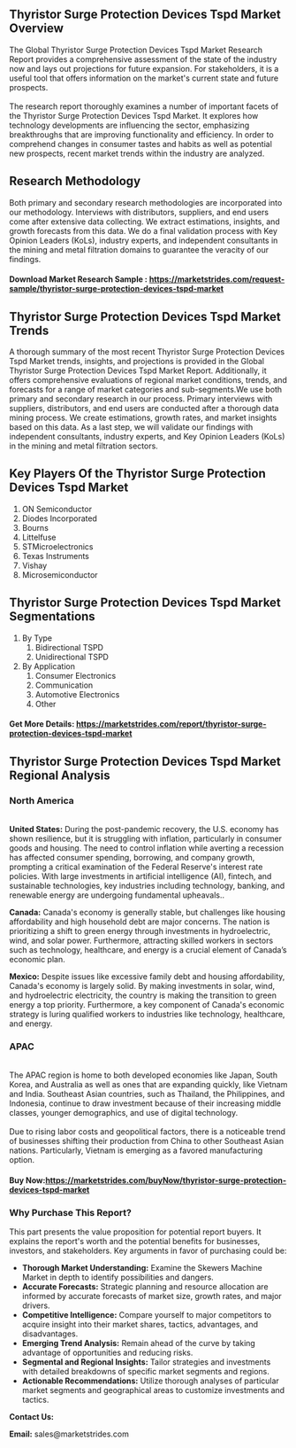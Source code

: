 <h2>Thyristor Surge Protection Devices Tspd Market Overview</h2>
<p>The Global Thyristor Surge Protection Devices Tspd Market Research Report provides a comprehensive assessment of the state of the industry now and lays out projections for future expansion. For stakeholders, it is a useful tool that offers information on the market's current state and future prospects. <br /><br />The research report thoroughly examines a number of important facets of the Thyristor Surge Protection Devices Tspd Market. It explores how technology developments are influencing the sector, emphasizing breakthroughs that are improving functionality and efficiency. In order to comprehend changes in consumer tastes and habits as well as potential new prospects, recent market trends within the industry are analyzed.</p>
<h2>Research Methodology</h2>
<p>Both primary and secondary research methodologies are incorporated into our methodology. Interviews with distributors, suppliers, and end users come after extensive data collecting. We extract estimations, insights, and growth forecasts from this data. We do a final validation process with Key Opinion Leaders (KoLs), industry experts, and independent consultants in the mining and metal filtration domains to guarantee the veracity of our findings.</p>
<h4>Download Market Research Sample : <a href="https://marketstrides.com/request-sample/thyristor-surge-protection-devices-tspd-market">https://marketstrides.com/request-sample/thyristor-surge-protection-devices-tspd-market</a></h4>
<h2>Thyristor Surge Protection Devices Tspd Market Trends</h2>
<p>A thorough summary of the most recent Thyristor Surge Protection Devices Tspd Market trends, insights, and projections is provided in the Global Thyristor Surge Protection Devices Tspd Market Report. Additionally, it offers comprehensive evaluations of regional market conditions, trends, and forecasts for a range of market categories and sub-segments.We use both primary and secondary research in our process. Primary interviews with suppliers, distributors, and end users are conducted after a thorough data mining process. We create estimations, growth rates, and market insights based on this data. As a last step, we will validate our findings with independent consultants, industry experts, and Key Opinion Leaders (KoLs) in the mining and metal filtration sectors.</p>
<h2>Key Players Of the Thyristor Surge Protection Devices Tspd Market</h2>
<ol>
<li>ON Semiconductor</li>
<li>Diodes Incorporated</li>
<li>Bourns</li>
<li>Littelfuse</li>
<li>STMicroelectronics</li>
<li>Texas Instruments</li>
<li>Vishay</li>
<li>Microsemiconductor</li>
</ol>
<h2>Thyristor Surge Protection Devices Tspd Market Segmentations</h2>
<ol>
<li>By Type
<ol>
<li>Bidirectional TSPD</li>
<li>Unidirectional TSPD</li>
</ol>
</li>
<li>By Application
<ol>
<li>Consumer Electronics</li>
<li>Communication</li>
<li>Automotive Electronics</li>
<li>Other</li>
</ol>
</li>
</ol>
<h4>Get More Details: <a href="https://marketstrides.com/report/thyristor-surge-protection-devices-tspd-market">https://marketstrides.com/report/thyristor-surge-protection-devices-tspd-market</a></h4>
<h2>Thyristor Surge Protection Devices Tspd Market Regional Analysis</h2>
<h3>North America</h3>
<p><br /><strong>United States:</strong> During the post-pandemic recovery, the U.S. economy has shown resilience, but it is struggling with inflation, particularly in consumer goods and housing. The need to control inflation while averting a recession has affected consumer spending, borrowing, and company growth, prompting a critical examination of the Federal Reserve's interest rate policies. With large investments in artificial intelligence (AI), fintech, and sustainable technologies, key industries including technology, banking, and renewable energy are undergoing fundamental upheavals..</p>
<p><strong>Canada:</strong> Canada's economy is generally stable, but challenges like housing affordability and high household debt are major concerns. The nation is prioritizing a shift to green energy through investments in hydroelectric, wind, and solar power. Furthermore, attracting skilled workers in sectors such as technology, healthcare, and energy is a crucial element of Canada&rsquo;s economic plan.</p>
<p><strong>Mexico:</strong> Despite issues like excessive family debt and housing affordability, Canada's economy is largely solid. By making investments in solar, wind, and hydroelectric electricity, the country is making the transition to green energy a top priority. Furthermore, a key component of Canada's economic strategy is luring qualified workers to industries like technology, healthcare, and energy.</p>
<h3>APAC</h3>
<p><br />The APAC region is home to both developed economies like Japan, South Korea, and Australia as well as ones that are expanding quickly, like Vietnam and India. Southeast Asian countries, such as Thailand, the Philippines, and Indonesia, continue to draw investment because of their increasing middle classes, younger demographics, and use of digital technology. <br /> <br />Due to rising labor costs and geopolitical factors, there is a noticeable trend of businesses shifting their production from China to other Southeast Asian nations. Particularly, Vietnam is emerging as a favored manufacturing option.</p>
<h4>Buy Now:<a href="https://marketstrides.com/buyNow/thyristor-surge-protection-devices-tspd-market">https://marketstrides.com/buyNow/thyristor-surge-protection-devices-tspd-market</a></h4>
<h3>Why Purchase This Report?</h3>
<p>This part presents the value proposition for potential report buyers. It explains the report's worth and the potential benefits for businesses, investors, and stakeholders. Key arguments in favor of purchasing could be:</p>
<ul>
<li><strong>Thorough Market Understanding:</strong> Examine the Skewers Machine Market in depth to identify possibilities and dangers.</li>
<li><strong>Accurate Forecasts:</strong> Strategic planning and resource allocation are informed by accurate forecasts of market size, growth rates, and major drivers.</li>
<li><strong>Competitive Intelligence:</strong> Compare yourself to major competitors to acquire insight into their market shares, tactics, advantages, and disadvantages.</li>
<li><strong>Emerging Trend Analysis:</strong> Remain ahead of the curve by taking advantage of opportunities and reducing risks.</li>
<li><strong>Segmental and Regional Insights:</strong> Tailor strategies and investments with detailed breakdowns of specific market segments and regions.</li>
<li><strong>Actionable Recommendations:</strong> Utilize thorough analyses of particular market segments and geographical areas to customize investments and tactics.</li>
</ul>
<p><strong>Contact Us:</strong></p>
<p><strong>Email:</strong> <a>sales@marketstrides.com</a></p>

